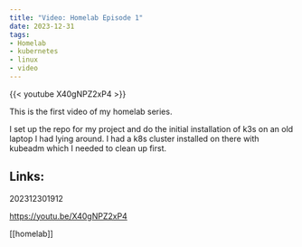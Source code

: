```yaml
---
title: "Video: Homelab Episode 1"
date: 2023-12-31
tags:
- Homelab
- kubernetes
- linux
- video
---
```


{{< youtube X40gNPZ2xP4 >}}

This is the first video of my homelab series.

I set up the repo for my project and do the initial installation of k3s on an old laptop I had lying around. I had a k8s cluster installed on there with kubeadm which I needed to clean up first.


## Links:

202312301912

https://youtu.be/X40gNPZ2xP4

[[homelab]]
